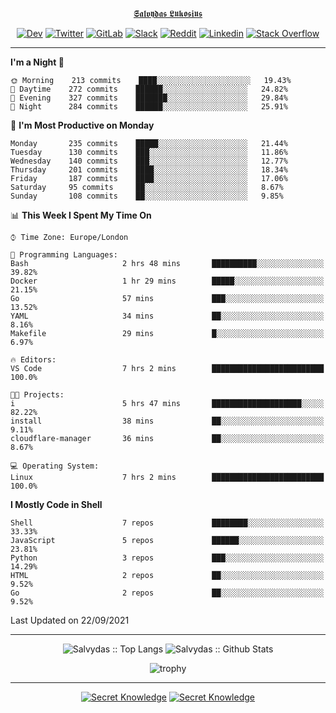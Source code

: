 <div align="center">
  
[𝕾𝖆𝖑𝖛𝖞𝖉𝖆𝖘 𝕷𝖚𝖐𝖔𝖘𝖎𝖚𝖘](https://git.io/JJwwg)
  
[![Dev](https://img.shields.io/badge/-DEV-222222?style=flat-square&logo=dev.to&logoColor=white&link=https://dev.to/sso/)](https://dev.to/sso/)
[![Twitter](https://img.shields.io/badge/-Twitter-222222?style=flat-square&logo=twitter&logoColor=white&link=https://twitter.com/digital_wizz/)](https://twitter.com/digital_wizz/)
[![GitLab](https://img.shields.io/badge/-GitLab-222222?style=flat-square&logo=GitLab&logoColor=white&link=https://gitlab.com/ss-o/)](https://gitlab.com/ss-o/)
[![Slack](https://img.shields.io/badge/-Slack-222222?style=flat-square&logo=Slack&logoColor=white&link=https://digital-teams.slack.com/)](https://digital-teams.slack.com/)
[![Reddit](https://img.shields.io/badge/-Reddit-222222?style=flat-square&logo=Reddit&logoColor=white&link=https://https://www.reddit.com/user/ss-o/)](https://www.reddit.com/user/ss-o/)
[![Linkedin](https://img.shields.io/badge/-LinkedIn-222222?style=flat-square&logo=Linkedin&logoColor=white&link=https://www.linkedin.com/in/digital-clouds/)](https://www.linkedin.com/in/digital-clouds/)
[![Stack Overflow](https://img.shields.io/badge/-Stack%20Overflow-222222?style=flat-square&logo=stack-overflow&logoColor=white&link=https://stackoverflow.com/users/13893752/salvydas-lukosius)](https://stackoverflow.com/users/13893752/salvydas-lukosius)
  
</div>

---

<!--START_SECTION:waka-->
**I'm a Night 🦉** 

```text
🌞 Morning    213 commits    ████░░░░░░░░░░░░░░░░░░░░░   19.43% 
🌆 Daytime    272 commits    ██████░░░░░░░░░░░░░░░░░░░   24.82% 
🌃 Evening    327 commits    ███████░░░░░░░░░░░░░░░░░░   29.84% 
🌙 Night      284 commits    ██████░░░░░░░░░░░░░░░░░░░   25.91%

```
📅 **I'm Most Productive on Monday** 

```text
Monday       235 commits    █████░░░░░░░░░░░░░░░░░░░░   21.44% 
Tuesday      130 commits    ███░░░░░░░░░░░░░░░░░░░░░░   11.86% 
Wednesday    140 commits    ███░░░░░░░░░░░░░░░░░░░░░░   12.77% 
Thursday     201 commits    ████░░░░░░░░░░░░░░░░░░░░░   18.34% 
Friday       187 commits    ████░░░░░░░░░░░░░░░░░░░░░   17.06% 
Saturday     95 commits     ██░░░░░░░░░░░░░░░░░░░░░░░   8.67% 
Sunday       108 commits    ██░░░░░░░░░░░░░░░░░░░░░░░   9.85%

```


📊 **This Week I Spent My Time On** 

```text
⌚︎ Time Zone: Europe/London

💬 Programming Languages: 
Bash                     2 hrs 48 mins       ██████████░░░░░░░░░░░░░░░   39.82% 
Docker                   1 hr 29 mins        █████░░░░░░░░░░░░░░░░░░░░   21.15% 
Go                       57 mins             ███░░░░░░░░░░░░░░░░░░░░░░   13.52% 
YAML                     34 mins             ██░░░░░░░░░░░░░░░░░░░░░░░   8.16% 
Makefile                 29 mins             █░░░░░░░░░░░░░░░░░░░░░░░░   6.97%

🔥 Editors: 
VS Code                  7 hrs 2 mins        █████████████████████████   100.0%

🐱‍💻 Projects: 
i                        5 hrs 47 mins       ████████████████████░░░░░   82.22% 
install                  38 mins             ██░░░░░░░░░░░░░░░░░░░░░░░   9.11% 
cloudflare-manager       36 mins             ██░░░░░░░░░░░░░░░░░░░░░░░   8.67%

💻 Operating System: 
Linux                    7 hrs 2 mins        █████████████████████████   100.0%

```

**I Mostly Code in Shell** 

```text
Shell                    7 repos             ████████░░░░░░░░░░░░░░░░░   33.33% 
JavaScript               5 repos             ██████░░░░░░░░░░░░░░░░░░░   23.81% 
Python                   3 repos             ███░░░░░░░░░░░░░░░░░░░░░░   14.29% 
HTML                     2 repos             ██░░░░░░░░░░░░░░░░░░░░░░░   9.52% 
Go                       2 repos             ██░░░░░░░░░░░░░░░░░░░░░░░   9.52%

```



 Last Updated on 22/09/2021
<!--END_SECTION:waka-->

---

<div align=center>

![Salvydas :: Top Langs](https://github-readme-stats.vercel.app/api/top-langs/?username=ss-o&langs_count=8&card_width=300&theme=blue-green&layout=compact)
![Salvydas :: Github Stats](https://github-readme-stats.vercel.app/api?username=ss-o&theme=blue-green&layout=compact&no-frame=true)
 
![trophy](https://github-profile-trophy.vercel.app/?username=ss-o&theme=darkhub&rank=SSS,SS,S,AAA,AA,A,B,C&no-frame=true)

---

[![Secret Knowledge](https://github-readme-stats.vercel.app/api/pin/?username=github&repo=government.github.com&card_width=150&theme=blue-green&layout=compact)](https://github.com/github/government.github.com)
[![Secret Knowledge](https://github-readme-stats.vercel.app/api/pin/?username=ss-o&repo=the-book-of-secret-knowledge&card_width=150&theme=blue-green&layout=compact)](https://github.com/ss-o/the-book-of-secret-knowledge)

</div>
